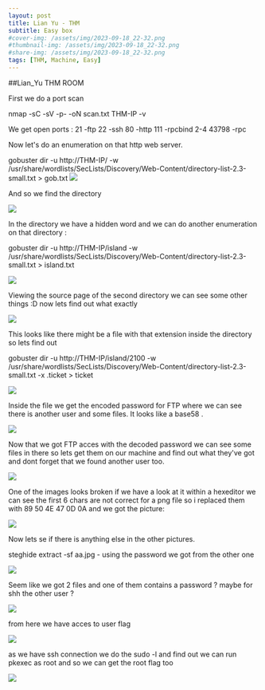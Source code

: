 ```yaml
---
layout: post
title: Lian Yu - THM
subtitle: Easy box
#cover-img: /assets/img/2023-09-18_22-32.png
#thumbnail-img: /assets/img/2023-09-18_22-32.png
#share-img: /assets/img/2023-09-18_22-32.png
tags: [THM, Machine, Easy]
---
```


##Lian_Yu THM ROOM


First we do a port scan 

nmap -sC -sV -p- -oN scan.txt THM-IP -v

We get open ports :
21			-ftp
22			-ssh
80			-http
111			-rpcbind 2-4
43798  			-rpc

Now let's do an enumeration on that http web server.

gobuster dir -u http://THM-IP/ -w /usr/share/wordlists/SecLists/Discovery/Web-Content/directory-list-2.3-small.txt > gob.txt
<img src= "https://raw.githubusercontent.com/katanush/katanush.github.io/main/images/lianyu/gob1.png">


And so we find the directory

<img src= "https://github.com/katanush/katanush.github.io/blob/main/images/lianyu/first2.png?raw=true">

In the directory we have a hidden word and we can do another enumeration on that directory :

gobuster dir -u http://THM-IP/island -w /usr/share/wordlists/SecLists/Discovery/Web-Content/directory-list-2.3-small.txt > island.txt

<img src= "https://github.com/katanush/katanush.github.io/blob/main/images/lianyu/smald.png?raw=true">


Viewing the source page of the second directory we can see some other things :D now lets find out what exactly

<img src= "https://github.com/katanush/katanush.github.io/blob/main/images/lianyu/second.png?raw=true">

This looks like there might be a file with that extension inside the directory so lets find out

gobuster dir -u http://THM-IP/island/2100 -w /usr/share/wordlists/SecLists/Discovery/Web-Content/directory-list-2.3-small.txt -x .ticket > ticket

<img src= "https://github.com/katanush/katanush.github.io/blob/c47b821b11f4e304e7d722ad51aee3f2bdf6f6f5/images/lianyu/tick.png?raw=true">


Inside the file we get the encoded password for FTP where we can see there is another user and some files. It looks like a base58 .

<img src= "https://raw.githubusercontent.com/katanush/katanush.github.io/4d89803ef4f7e39b26c6f591a1890198f62cc65b/images/lianyu/3rd.png">

Now that we got FTP acces with the decoded password we can see some files in there so lets get them on our machine and find out what they've got and dont forget that we found another user too.

<img src="https://github.com/katanush/katanush.github.io/blob/main/images/lianyu/ftp-con.png?raw=true">


One of the images looks broken if we have a look at it within a hexeditor we can see the first 6 chars are not correct for a png file so i replaced them with 89 50 4E 47 0D 0A and we got the picture:

<img src= "https://github.com/katanush/katanush.github.io/blob/main/images/lianyu/pas1.png?raw=true">

Now lets se if there is anything else in the other pictures. 

steghide extract -sf aa.jpg     - using the password we got from the other one 

<img src= "https://raw.githubusercontent.com/katanush/katanush.github.io/main/images/lianyu/steg.png">

Seem like we got 2 files and one of them contains a password ? maybe for shh the other user ? 

<img src= "https://raw.githubusercontent.com/katanush/katanush.github.io/main/images/lianyu/ssh.png">

from here we have acces to user flag 

<img src= "https://raw.githubusercontent.com/katanush/katanush.github.io/main/images/lianyu/userflag.png">

as we have ssh connection we do the sudo -l and find out we can run pkexec as root and so we can get the root flag too

<img src= "https://raw.githubusercontent.com/katanush/katanush.github.io/main/images/lianyu/privesc.png">



